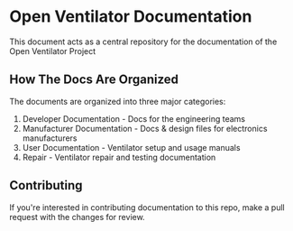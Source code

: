 # Open Ventilator Documentation
This document acts as a central repository for the documentation of the Open Ventilator Project

## How The Docs Are Organized
The documents are organized into three major categories:

1. Developer Documentation - Docs for the engineering teams
2. Manufacturer Documentation - Docs & design files for electronics manufacturers
3. User Documentation - Ventilator setup and usage manuals
4. Repair - Ventilator repair and testing documentation

## Contributing
If you're interested in contributing documentation to this repo, make a pull request with the changes for review.

